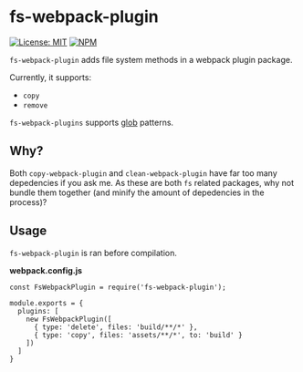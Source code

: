 # fs-webpack-plugin

[![License: MIT](https://img.shields.io/badge/License-MIT-blue.svg)](https://www.gnu.org/licenses/gpl-3.0)
[![NPM](https://img.shields.io/npm/v/fs-webpack-plugin?label=npm)](https://www.npmjs.com/package/fs-webpack-plugin)

`fs-webpack-plugin` adds file system methods in a webpack plugin package.

Currently, it supports:

 - `copy`
 - `remove`

`fs-webpack-plugins` supports [glob](https://en.wikipedia.org/wiki/Glob_(programming)) patterns.

## Why?

Both `copy-webpack-plugin` and `clean-webpack-plugin` have far too many depedencies if you ask me. As these are both `fs` related packages, why not bundle them together (and minify the amount of depedencies in the process)?

## Usage

`fs-webpack-plugin` is ran before compilation.

<b>webpack.config.js</b>

```JS
const FsWebpackPlugin = require('fs-webpack-plugin');

module.exports = {
  plugins: [
    new FsWebpackPlugin([
      { type: 'delete', files: 'build/**/*' },
      { type: 'copy', files: 'assets/**/*', to: 'build' }
    ])
  ]
}
```
